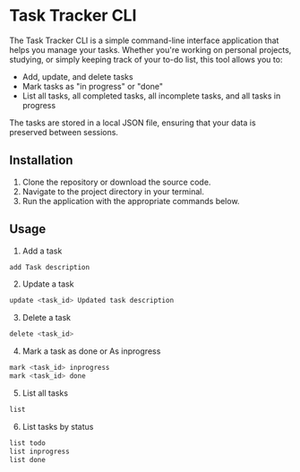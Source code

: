 # Task Tracker CLI

The Task Tracker CLI is a simple command-line interface application that helps you manage your tasks. Whether you're working on personal projects, studying, or simply keeping track of your to-do list, this tool allows you to:

- Add, update, and delete tasks
- Mark tasks as "in progress" or "done"
- List all tasks, all completed tasks, all incomplete tasks, and all tasks in progress

The tasks are stored in a local JSON file, ensuring that your data is preserved between sessions.

## Installation

1. Clone the repository or download the source code.
2. Navigate to the project directory in your terminal.
3. Run the application with the appropriate commands below.

## Usage

1. Add a task

```bash
add Task description
```

2. Update a task

```bash
update <task_id> Updated task description
```

3. Delete a task

```bash
delete <task_id>
```

4. Mark a task as done or As inprogress

```bash
mark <task_id> inprogress
mark <task_id> done
```

5. List all tasks

```bash
list
```

6. List tasks by status

```bash
list todo
list inprogress
list done
```